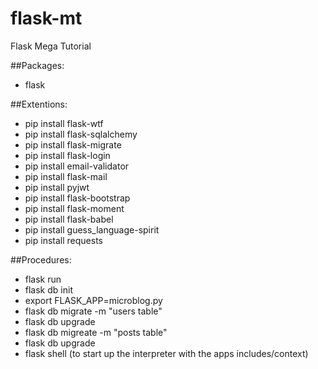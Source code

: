 # flask-mt
Flask Mega Tutorial

##Packages:
- flask

##Extentions:
- pip install flask-wtf
- pip install flask-sqlalchemy
- pip install flask-migrate
- pip install flask-login
- pip install email-validator
- pip install flask-mail
- pip install pyjwt
- pip install flask-bootstrap
- pip install flask-moment
- pip install flask-babel
- pip install guess_language-spirit
- pip install requests

##Procedures:
- flask run
- flask db init
- export FLASK_APP=microblog.py
- flask db migrate -m "users table"
- flask db upgrade
- flask db migreate -m "posts table"
- flask db upgrade
- flask shell (to start up the interpreter with the apps includes/context)
